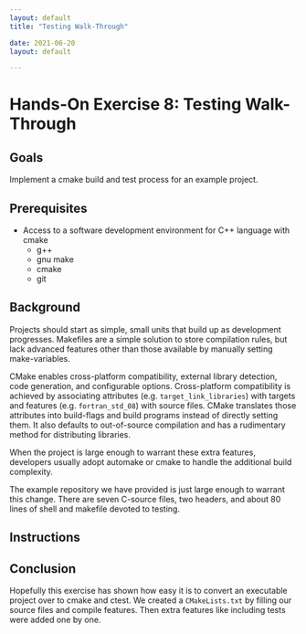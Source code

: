 ```yaml
---
layout: default
title: "Testing Walk-Through"

date: 2021-06-20
layout: default

---
```


# Hands-On Exercise 8: Testing Walk-Through

## Goals

Implement a cmake build and test process for an example project.


## Prerequisites

* Access to a software development environment for C++ language with cmake
  * g++
  * gnu make
  * cmake
  * git


## Background

Projects should start as simple, small units that build up as
development progresses.  Makefiles are a simple solution to store
compilation rules, but lack advanced features other than
those available by manually setting make-variables.

CMake enables cross-platform compatibility,
external library detection, code generation,
and configurable options.
Cross-platform compatibility is achieved by
associating attributes (e.g. `target_link_libraries`) with
targets and features (e.g. `fortran_std_08`)
with source files.
CMake translates those attributes into
build-flags and build programs instead of
directly setting them.
It also defaults to out-of-source
compilation and has a rudimentary method
for distributing libraries.

When the project is large enough
to warrant these extra features,
developers usually adopt automake
or cmake to handle the additional build complexity.

The example repository we have provided is just large enough
to warrant this change.  There are seven C-source files,
two headers, and about 80 lines of shell and makefile
devoted to testing.


## Instructions


## Conclusion

Hopefully this exercise has shown how easy it is to convert
an executable project over to cmake and ctest.
We created a `CMakeLists.txt`
by filling our source files and compile features.
Then extra features like including tests
were added one by one.


